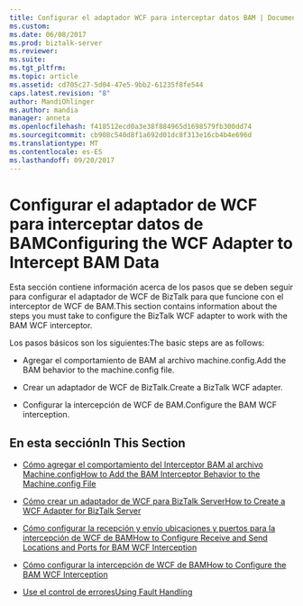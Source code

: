 ```yaml
---
title: Configurar el adaptador WCF para interceptar datos BAM | Documentos de Microsoft
ms.custom: 
ms.date: 06/08/2017
ms.prod: biztalk-server
ms.reviewer: 
ms.suite: 
ms.tgt_pltfrm: 
ms.topic: article
ms.assetid: cd705c27-5d04-47e5-9bb2-61235f8fe544
caps.latest.revision: "8"
author: MandiOhlinger
ms.author: mandia
manager: anneta
ms.openlocfilehash: f418512ecd0a3e38f884965d1698579fb300dd74
ms.sourcegitcommit: cb908c540d8f1a692d01dc8f313e16cb4b4e696d
ms.translationtype: MT
ms.contentlocale: es-ES
ms.lasthandoff: 09/20/2017
---
```

# <a name="configuring-the-wcf-adapter-to-intercept-bam-data"></a><span data-ttu-id="9afe3-102">Configurar el adaptador de WCF para interceptar datos de BAM</span><span class="sxs-lookup"><span data-stu-id="9afe3-102">Configuring the WCF Adapter to Intercept BAM Data</span></span>
<span data-ttu-id="9afe3-103">Esta sección contiene información acerca de los pasos que se deben seguir para configurar el adaptador de WCF de BizTalk para que funcione con el interceptor de WCF de BAM.</span><span class="sxs-lookup"><span data-stu-id="9afe3-103">This section contains information about the steps you must take to configure the BizTalk WCF adapter to work with the BAM WCF interceptor.</span></span>  
  
 <span data-ttu-id="9afe3-104">Los pasos básicos son los siguientes:</span><span class="sxs-lookup"><span data-stu-id="9afe3-104">The basic steps are as follows:</span></span>  
  
-   <span data-ttu-id="9afe3-105">Agregar el comportamiento de BAM al archivo machine.config.</span><span class="sxs-lookup"><span data-stu-id="9afe3-105">Add the BAM behavior to the machine.config file.</span></span>  
  
-   <span data-ttu-id="9afe3-106">Crear un adaptador de WCF de BizTalk.</span><span class="sxs-lookup"><span data-stu-id="9afe3-106">Create a BizTalk WCF adapter.</span></span>  
  
-   <span data-ttu-id="9afe3-107">Configurar la intercepción de WCF de BAM.</span><span class="sxs-lookup"><span data-stu-id="9afe3-107">Configure the BAM WCF interception.</span></span>  
  
## <a name="in-this-section"></a><span data-ttu-id="9afe3-108">En esta sección</span><span class="sxs-lookup"><span data-stu-id="9afe3-108">In This Section</span></span>  
  
-   [<span data-ttu-id="9afe3-109">Cómo agregar el comportamiento del Interceptor BAM al archivo Machine.config</span><span class="sxs-lookup"><span data-stu-id="9afe3-109">How to Add the BAM Interceptor Behavior to the Machine.config File</span></span>](../core/how-to-add-the-bam-interceptor-behavior-to-the-machine-config-file.md)  
  
-   [<span data-ttu-id="9afe3-110">Cómo crear un adaptador de WCF para BizTalk Server</span><span class="sxs-lookup"><span data-stu-id="9afe3-110">How to Create a WCF Adapter for BizTalk Server</span></span>](../core/how-to-create-a-wcf-adapter-for-biztalk-server.md)  
  
-   [<span data-ttu-id="9afe3-111">Cómo configurar la recepción y envío ubicaciones y puertos para la intercepción de WCF de BAM</span><span class="sxs-lookup"><span data-stu-id="9afe3-111">How to Configure Receive and Send Locations and Ports for BAM WCF Interception</span></span>](../core/how-to-configure-receive-and-send-locations-and-ports-for-bam-wcf-interception.md)  
  
-   [<span data-ttu-id="9afe3-112">Cómo configurar la intercepción de WCF de BAM</span><span class="sxs-lookup"><span data-stu-id="9afe3-112">How to Configure the BAM WCF Interception</span></span>](../core/how-to-configure-the-bam-wcf-interception.md)  
  
-   [<span data-ttu-id="9afe3-113">Use el control de errores</span><span class="sxs-lookup"><span data-stu-id="9afe3-113">Using Fault Handling</span></span>](../core/using-fault-handling.md)